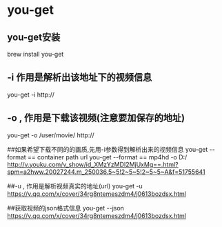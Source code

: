 # you-get

## you-get安装 
brew install you-get

## -i 作用是解析出该地址下的视频信息
you-get -i http://

## -o , 作用是下载该视频(注意要加保存的地址)
you-get -o /user/movie/ http://

##如果希望下载不同的的画质,先用-i参数得到解析出来的视频信息
you-get --format == container path url
you-get --format == mp4hd -o D:/ http://v.youku.com/v_show/id_XMzYzMDI2MjUxMg==.html?spm=a2hww.20027244.m_250036.5~5!2~5~5!2~5~5~A&f=51755641

##-u , 作用是解析视频真实的地址(url)
you-get -u https://v.qq.com/x/cover/34rg8ntemeszdm4/j0613bozdsx.html

##获取视频的json格式信息
you-get --json https://v.qq.com/x/cover/34rg8ntemeszdm4/j0613bozdsx.html

